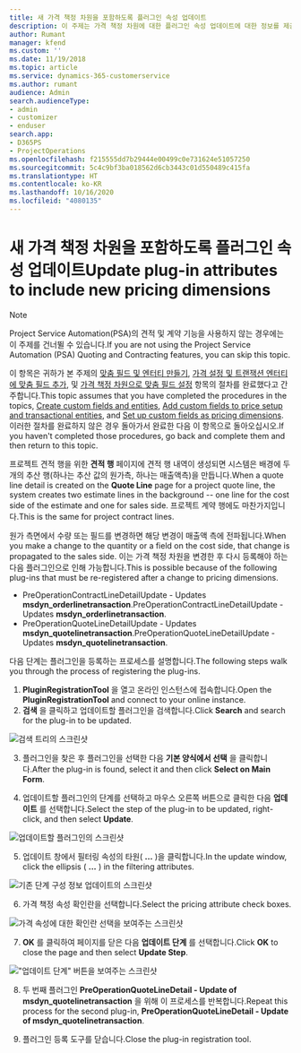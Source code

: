 ```yaml
---
title: 새 가격 책정 차원을 포함하도록 플러그인 속성 업데이트
description: 이 주제는 가격 책정 차원에 대한 플러그인 속성 업데이트에 대한 정보를 제공합니다.
author: Rumant
manager: kfend
ms.custom: ''
ms.date: 11/19/2018
ms.topic: article
ms.service: dynamics-365-customerservice
ms.author: rumant
audience: Admin
search.audienceType:
- admin
- customizer
- enduser
search.app:
- D365PS
- ProjectOperations
ms.openlocfilehash: f215555dd7b29444e00499c0e731624e51057250
ms.sourcegitcommit: 5c4c9bf3ba018562d6cb3443c01d550489c415fa
ms.translationtype: HT
ms.contentlocale: ko-KR
ms.lasthandoff: 10/16/2020
ms.locfileid: "4080135"
---
```

# <a name="update-plug-in-attributes-to-include-new-pricing-dimensions"></a><span data-ttu-id="9816f-103">새 가격 책정 차원을 포함하도록 플러그인 속성 업데이트</span><span class="sxs-lookup"><span data-stu-id="9816f-103">Update plug-in attributes to include new pricing dimensions</span></span>

> [!NOTE]
> <span data-ttu-id="9816f-104">Project Service Automation(PSA)의 견적 및 계약 기능을 사용하지 않는 경우에는 이 주제를 건너뛸 수 있습니다.</span><span class="sxs-lookup"><span data-stu-id="9816f-104">If you are not using the Project Service Automation (PSA) Quoting and Contracting features, you can skip this topic.</span></span>

<span data-ttu-id="9816f-105">이 항목은 귀하가 본 주제의 [맞춤 필드 및 엔터티 만들기](create-custom-fields-entities.md), [가격 설정 및 트랜잭션 엔터티에 맞춤 필드 추가](field-references.md), 및 [가격 책정 차원으로 맞춤 필드 설정](set-up-pricing-dimensions.md) 항목의 절차를 완료했다고 간주합니다.</span><span class="sxs-lookup"><span data-stu-id="9816f-105">This topic assumes that you have completed the procedures in the topics, [Create custom fields and entities](create-custom-fields-entities.md), [Add custom fields to price setup and transactional entities](field-references.md), and [Set up custom fields as pricing dimensions](set-up-pricing-dimensions.md).</span></span> <span data-ttu-id="9816f-106">이러한 절차를 완료하지 않은 경우 돌아가서 완료한 다음 이 항목으로 돌아오십시오.</span><span class="sxs-lookup"><span data-stu-id="9816f-106">If you haven't completed those procedures, go back and complete them and then return to this topic.</span></span>

<span data-ttu-id="9816f-107">프로젝트 견적 행을 위한 **견적 행** 페이지에 견적 행 내역이 생성되면 시스템은 배경에 두 개의 추산 행(하나는 추산 값의 원가측, 하나는 매출액측)을 만듭니다.</span><span class="sxs-lookup"><span data-stu-id="9816f-107">When a quote line detail is created on the **Quote Line** page for a project quote line, the system creates two estimate lines in the background -- one line for the cost side of the estimate and one for sales side.</span></span> <span data-ttu-id="9816f-108">프로젝트 계약 행에도 마찬가지입니다.</span><span class="sxs-lookup"><span data-stu-id="9816f-108">This is the same  for project contract lines.</span></span>

<span data-ttu-id="9816f-109">원가 측면에서 수량 또는 필드를 변경하면 해당 변경이 매출액 측에 전파됩니다.</span><span class="sxs-lookup"><span data-stu-id="9816f-109">When you make a change to the quantity or a field on the cost side, that change is propagated to the sales side.</span></span> <span data-ttu-id="9816f-110">이는 가격 책정 차원을 변경한 후 다시 등록해야 하는 다음 플러그인으로 인해 가능합니다.</span><span class="sxs-lookup"><span data-stu-id="9816f-110">This is possible because of the following plug-ins that must be re-registered after a change to pricing dimensions.</span></span>

- <span data-ttu-id="9816f-111">PreOperationContractLineDetailUpdate - Updates **msdyn_orderlinetransaction**.</span><span class="sxs-lookup"><span data-stu-id="9816f-111">PreOperationContractLineDetailUpdate - Updates **msdyn_orderlinetransaction**.</span></span>
- <span data-ttu-id="9816f-112">PreOperationQuoteLineDetailUpdate - Updates **msdyn_quotelinetransaction**.</span><span class="sxs-lookup"><span data-stu-id="9816f-112">PreOperationQuoteLineDetailUpdate - Updates **msdyn_quotelinetransaction**.</span></span>

<span data-ttu-id="9816f-113">다음 단계는 플러그인을 등록하는 프로세스를 설명합니다.</span><span class="sxs-lookup"><span data-stu-id="9816f-113">The following steps walk you through the process of registering the plug-ins.</span></span>

1. <span data-ttu-id="9816f-114">**PluginRegistrationTool** 을 열고 온라인 인스턴스에 접속합니다.</span><span class="sxs-lookup"><span data-stu-id="9816f-114">Open the **PluginRegistrationTool** and connect to your online instance.</span></span>
2. <span data-ttu-id="9816f-115">**검색** 을 클릭하고 업데이트할 플러그인을 검색합니다.</span><span class="sxs-lookup"><span data-stu-id="9816f-115">Click **Search** and search for the plug-in to be updated.</span></span>

 ![검색 트리의 스크린샷](media/PRT-1.png)

3. <span data-ttu-id="9816f-117">플러그인을 찾은 후 플러그인을 선택한 다음 **기본 양식에서 선택** 을 클릭합니다.</span><span class="sxs-lookup"><span data-stu-id="9816f-117">After the plug-in is found, select it and then click **Select on Main Form**.</span></span>

4. <span data-ttu-id="9816f-118">업데이트할 플러그인의 단계를 선택하고 마우스 오른쪽 버튼으로 클릭한 다음 **업데이트** 를 선택합니다.</span><span class="sxs-lookup"><span data-stu-id="9816f-118">Select the step of the plug-in to be updated, right-click, and then select **Update**.</span></span>

 ![업데이트할 플러그인의 스크린샷](media/PRT-2.png)
 
5. <span data-ttu-id="9816f-120">업데이트 창에서 필터링 속성의 타원( **...** )을 클릭합니다.</span><span class="sxs-lookup"><span data-stu-id="9816f-120">In the update window, click the ellipsis ( **...** ) in the filtering attributes.</span></span>

 ![기존 단계 구성 정보 업데이트의 스크린샷](media/PRT-3.png)
 
6. <span data-ttu-id="9816f-122">가격 책정 속성 확인란을 선택합니다.</span><span class="sxs-lookup"><span data-stu-id="9816f-122">Select the pricing attribute check boxes.</span></span>

 ![가격 속성에 대한 확인란 선택을 보여주는 스크린샷](media/PRT-4.png)

7. <span data-ttu-id="9816f-124">**OK** 를 클릭하여 페이지를 닫은 다음 **업데이트 단계** 를 선택합니다.</span><span class="sxs-lookup"><span data-stu-id="9816f-124">Click **OK** to close the page and then select **Update Step**.</span></span>

 !["업데이트 단계" 버튼을 보여주는 스크린샷](media/PRT-5.png)
 
8. <span data-ttu-id="9816f-126">두 번째 플러그인 **PreOperationQuoteLineDetail - Update of msdyn_quotelinetransaction** 을 위해 이 프로세스를 반복합니다.</span><span class="sxs-lookup"><span data-stu-id="9816f-126">Repeat this process for the second plug-in, **PreOperationQuoteLineDetail - Update of msdyn_quotelinetransaction**.</span></span>

9. <span data-ttu-id="9816f-127">플러그인 등록 도구를 닫습니다.</span><span class="sxs-lookup"><span data-stu-id="9816f-127">Close the plug-in registration tool.</span></span>


